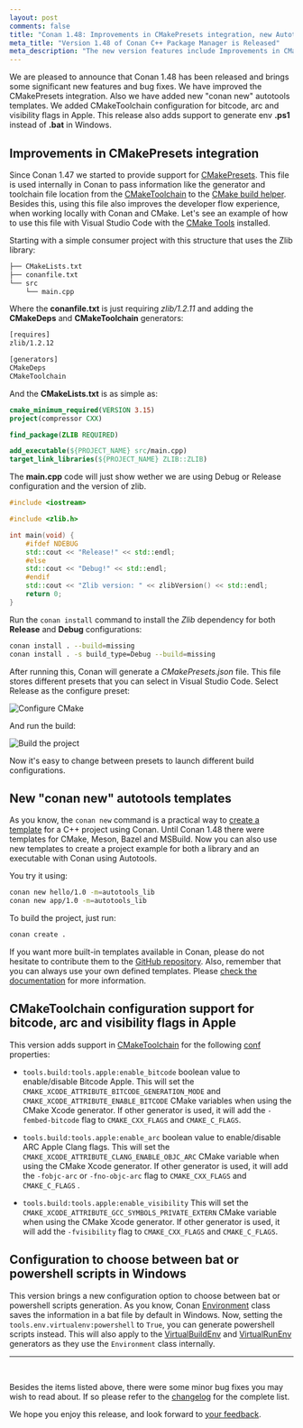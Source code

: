 ```yaml
---
layout: post
comments: false
title: "Conan 1.48: Improvements in CMakePresets integration, new Autotools templates, CMakeToolchain configuration support for bitcode, arc and visibility flags in Apple, support to generate env ps1 instead of bat in Windows."
meta_title: "Version 1.48 of Conan C++ Package Manager is Released" 
meta_description: "The new version features include Improvements in CMakePresets integration, new Autotools templates and much more..."
---
```


<script type="application/ld+json">
{ "@context": "https://schema.org", 
 "@type": "TechArticle",
 "headline": "Version 1.48 of Conan C++ Package Manager is Released",
 "alternativeHeadline": "Learn all about the new 1.48 Conan C/C++ package manager version",
 "image": "https://docs.conan.io/en/latest/_images/frogarian.png",
 "author": "Conan Team", 
 "genre": "C/C++", 
 "keywords": "c c++ package manager conan release", 
 "publisher": {
    "@type": "Organization",
    "name": "Conan.io",
    "logo": {
      "@type": "ImageObject",
      "url": "https://media.jfrog.com/wp-content/uploads/2017/07/20134853/conan-logo-text.svg"
    }
},
 "datePublished": "2022-05-17",
 "description": "Improvements in CMakePresets integration, new "conan new" autotools templates, CMakeToolchain configuration support for bitcode, arc and visibility flags in Apple, support to generate env ps1 instead of bat in Windows.",
 }
</script>

We are pleased to announce that Conan 1.48 has been released and brings some significant
new features and bug fixes. We have improved the CMakePresets integration. Also we have
added new "conan new" autotools templates. We added CMakeToolchain configuration for
bitcode, arc and visibility flags in Apple. This release also adds support to generate env
**.ps1** instead of **.bat** in Windows.


## Improvements in CMakePresets integration

Since Conan 1.47 we started to provide support for
[CMakePresets](https://cmake.org/cmake/help/latest/manual/cmake-presets.7.html). This file
is used internally in Conan to pass information like the generator and toolchain file
location from the
[CMakeToolchain](https://docs.conan.io/en/latest/reference/conanfile/tools/cmake/cmaketoolchain.html)
to the [CMake build
helper](https://docs.conan.io/en/latest/reference/conanfile/tools/cmake/cmake.html).
Besides this, using this file also improves the developer flow experience, when working
locally with Conan and CMake. Let's see an example of how to use this file with Visual
Studio Code with the [CMake
Tools](https://marketplace.visualstudio.com/items?itemName=ms-vscode.cmake-tools)
installed.

Starting with a simple consumer project with this structure that uses the Zlib library:


```txt
├── CMakeLists.txt
├── conanfile.txt
└── src
    └── main.cpp
```

Where the **conanfile.txt** is just requiring *zlib/1.2.11* and adding the **CMakeDeps**
and **CMakeToolchain** generators:

```txt
[requires]
zlib/1.2.12

[generators]
CMakeDeps
CMakeToolchain
```

And the **CMakeLists.txt** is as simple as:

```cmake
cmake_minimum_required(VERSION 3.15)
project(compressor CXX)

find_package(ZLIB REQUIRED)

add_executable(${PROJECT_NAME} src/main.cpp)
target_link_libraries(${PROJECT_NAME} ZLIB::ZLIB)
```

The **main.cpp** code will just show wether we are using Debug or Release configuration
and the version of zlib.

```cpp
#include <iostream>

#include <zlib.h>

int main(void) {
    #ifdef NDEBUG
    std::cout << "Release!" << std::endl;
    #else
    std::cout << "Debug!" << std::endl;
    #endif
    std::cout << "Zlib version: " << zlibVersion() << std::endl;
    return 0;
}
```

Run the `conan install` command to install the *Zlib* dependency for both **Release** and
**Debug** configurations:

```bash
conan install . --build=missing
conan install . -s build_type=Debug --build=missing
```

After running this, Conan will generate a *CMakePresets.json* file. This file stores
different presets that you can select in Visual Studio Code. Select Release as the
configure preset:

<p class="centered">
    <img src="{{ site.url }}/assets/post_images/2022-05-18/vscode_select_preset.png" align="center" alt="Configure CMake"/>
</p>

And run the build:

<p class="centered">
    <img src="{{ site.url }}/assets/post_images/2022-05-18/vscode_run_the_build.png" align="center" alt="Build the project"/>
</p>

Now it's easy to change between presets to launch different build configurations.


## New "conan new" autotools templates

As you know, the `conan new` command is a practical way to [create a
template](https://docs.conan.io/en/latest/extending/template_system/command_new.html) for
a C++ project using Conan. Until Conan 1.48 there were templates for CMake, Meson, Bazel
and MSBuild. Now you can also use new templates to create a project example for both a
library and an executable with Conan using Autotools.

You try it using:

```bash
conan new hello/1.0 -m=autotools_lib 
conan new app/1.0 -m=autotools_lib 
```

To build the project, just run:

```bash
conan create .
```
 
If you want more built-in templates available in Conan, please do not hesitate to
contribute them to the [GitHub repository](https://github.com/conan-io/conan). Also,
remember that you can always use your own defined templates. Please [check the
documentation](https://docs.conan.io/en/latest/extending/template_system/command_new.html)
for more information.


## CMakeToolchain configuration support for bitcode, arc and visibility flags in Apple

This version adds support in
[CMakeToolchain](https://docs.conan.io/en/latest/reference/conanfile/tools/cmake/cmaketoolchain.html)
for the following
[conf](https://docs.conan.io/en/latest/reference/config_files/global_conf.html)
properties:

- ``tools.build:tools.apple:enable_bitcode`` boolean value to enable/disable Bitcode
  Apple. This will set the `CMAKE_XCODE_ATTRIBUTE_BITCODE_GENERATION_MODE` and
  `CMAKE_XCODE_ATTRIBUTE_ENABLE_BITCODE` CMake variables when using the CMake Xcode
  generator. If other generator is used, it will add the ``-fembed-bitcode`` flag to
  ``CMAKE_CXX_FLAGS`` and ``CMAKE_C_FLAGS``.

- ``tools.build:tools.apple:enable_arc`` boolean value to enable/disable ARC Apple Clang
  flags. This will set the `CMAKE_XCODE_ATTRIBUTE_CLANG_ENABLE_OBJC_ARC` CMake variable
  when using the CMake Xcode generator. If other generator is used, it will add the
  ``-fobjc-arc`` or ``-fno-objc-arc`` flag to ``CMAKE_CXX_FLAGS`` and ``CMAKE_C_FLAGS``
.

- ``tools.build:tools.apple:enable_visibility`` This will set the
  `CMAKE_XCODE_ATTRIBUTE_GCC_SYMBOLS_PRIVATE_EXTERN` CMake variable when using the CMake
  Xcode generator. If other generator is used, it will add the ``-fvisibility`` flag to
  ``CMAKE_CXX_FLAGS`` and ``CMAKE_C_FLAGS``.


## Configuration to choose between bat or powershell scripts in Windows

This version brings a new configuration option to choose between bat or powershell scripts
generation. As you know, Conan
[Environment](https://docs.conan.io/en/latest/reference/conanfile/tools/env/environment.html)
class saves the information in a bat file by default in Windows. Now, setting the
`tools.env.virtualenv:powershell` to `True`, you can generate powershell scripts instead.
This will also apply to the
[VirtualBuildEnv](https://docs.conan.io/en/latest/reference/conanfile/tools/env/virtualbuildenv.html)
and
[VirtualRunEnv](https://docs.conan.io/en/latest/reference/conanfile/tools/env/virtualrunenv.html)
generators as they use the `Environment` class internally.

---

<br>

Besides the items listed above,
there were some minor bug fixes you may wish to
read about. If so
please refer to the
[changelog](https://docs.conan.io/en/latest/changelog.html#may-2022) for the
complete list.

We hope you enjoy this release, and look forward to [your
feedback](https://github.com/conan-io/conan/issues).
